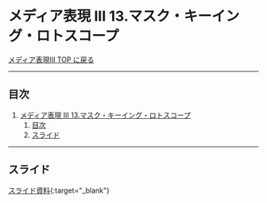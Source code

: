 # メディア表現 III 13.マスク・キーイング・ロトスコープ

[メディア表現III TOP に戻る](./index.md)

---

## 目次

1. [メディア表現 III 13.マスク・キーイング・ロトスコープ](#メディア表現-iii-13マスクキーイングロトスコープ)
   1. [目次](#目次)
   2. [スライド](#スライド)

---

## スライド

[スライド資料](./mr3_13slide.pdf){:target="_blank"}

